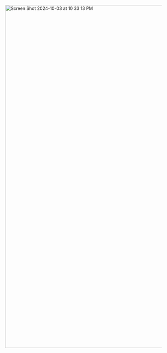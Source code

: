 <img width="1105" alt="Screen Shot 2024-10-03 at 10 33 13 PM" src="https://github.com/user-attachments/assets/95766218-072e-4781-9efa-951b6ff262c1">
